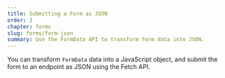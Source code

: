 ```yaml
---
title: Submitting a Form as JSON
order: 3
chapter: forms
slug: forms/form-json
summary: Use the FormData API to transform form data into JSON.
---
```


You can transform `FormData` data into a JavaScript object, and submit the form to an endpoint as JSON using the Fetch API.

